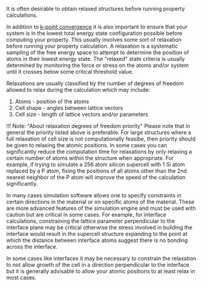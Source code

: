 <!-- TODO by MH - Explain what relaxation is, how it is implemented by us and how to add relaxation as a workflow.

Link to coreresponding step-by-step tutorial inside 'tutorials' folder.
-->

It is often desirable to obtain relaxed structures before running property calculations.

In addition to [k-point convergence](convergence-algorithms.md) it is also important to ensure that your system is in the lowest total energy state configuration possible before computing your property.  This usually involves some sort of relaxation before running your property calculation.  A relaxation is a systematic sampling of the free energy space to attempt to determine the position of atoms in their lowest energy state. The "relaxed" state criteria is usually determined by monitoring the force or stress on the atoms and/or system until it crosses below some critical threshold value.

Relaxations are usually classified by the number of degrees of freedom allowed to relax during the calculation which may include:
1. Atoms - position of the atoms
2. Cell shape - angles between lattice vectors
3. Cell size - length of lattice vectors and/or parameters

!!! Note: "About relaxation degrees of freedom priority"
Please note that in general the priority listed above is preferable.  For large structures where a full relaxation of cell size is not computationally feasibe, then priority should be given to relaxing the atomic positions.  In some cases you can significantly reduce the computation time for relaxations by only relaxing a certain number of atoms within the structure when appropriate.  For example, if trying to simulate a 256 atom silicon supercell with 1 Si atom replaced by a P atom, fixing the positions of all atoms other than the 2nd nearest neighbor of the P atom will improve the speed of the calculation significantly.

In many cases simulation software allows one to specify constraints in certain directions in the material or on specific atoms of the material.  These are more advanced features of the simulation engine and must be used with caution but are critical in some cases.  For example, for interface calculations, constraining the lattice parameter perpendicular to the interface plane may be critical otherwise the stress involved in building the interface would result in the supercell structure expanding to the point at which the distance between interface atoms suggest there is no bonding across the interface.

In some cases like interfaces it may be necessary to constrain the relaxation to not allow growth of the cell in a direction perpendicular to the interface but it is generally advisable to allow your atomic positions to at least relax in most cases.

